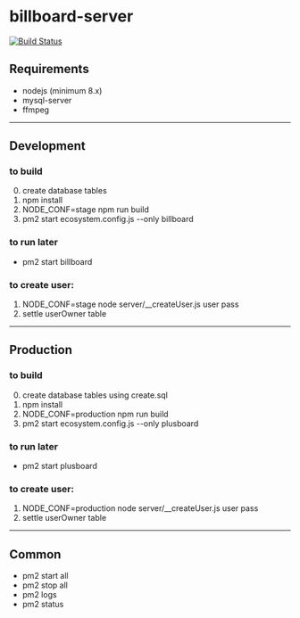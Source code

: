 # billboard-server

[![Build Status](https://travis-ci.com/guness/billboard-server.svg?token=FqAtQLMd7FgKzHtCsnhY&branch=master)](https://travis-ci.com/guness/billboard-server)

## Requirements
- nodejs (minimum 8.x)
- mysql-server
- ffmpeg

---
## Development

### to build

0. create database tables
1. npm install
2. NODE_CONF=stage npm run build
3. pm2 start ecosystem.config.js --only billboard

### to run later
- pm2 start billboard

### to create user:
1. NODE_CONF=stage node server/__createUser.js user pass
2. settle userOwner table

---
## Production

### to build

0. create database tables using create.sql
1. npm install
2. NODE_CONF=production npm run build
3. pm2 start ecosystem.config.js --only plusboard

### to run later
- pm2 start plusboard

### to create user:
1. NODE_CONF=production node server/__createUser.js user pass
2. settle userOwner table

---
## Common
- pm2 start all
- pm2 stop all
- pm2 logs
- pm2 status